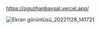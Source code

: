 https://oguzhanbaysal.vercel.app/





![Ekran görüntüsü_20221128_141721](https://user-images.githubusercontent.com/110729148/204265003-a3ca45ff-1c8c-4754-affe-8f4a318d70a6.png)
